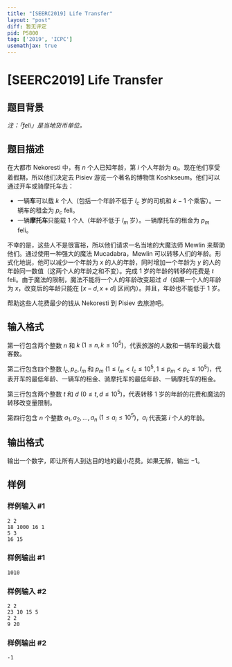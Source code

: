 ```yaml
---
title: "[SEERC2019] Life Transfer"
layout: "post"
diff: 暂无评定
pid: P5800
tag: ['2019', 'ICPC']
usemathjax: true
---
```


# [SEERC2019] Life Transfer
## 题目背景

*注：「feli」是当地货币单位。*
## 题目描述

在大都市 Nekoresti 中，有 $n$ 个人已知年龄，第 $i$ 个人年龄为 $a_i$。现在他们享受着假期，所以他们决定去 Pisiev 游览一个著名的博物馆 Koshkseum。他们可以通过开车或骑摩托车去：

- 一辆**车**可以载 $k$ 个人（包括一个年龄不低于 $l_c$ 岁的司机和 $k-1$ 个乘客）。一辆车的租金为 $p_c$ feli。
- 一辆**摩托车**只能载 $1$ 个人（年龄不低于 $l_m$ 岁）。一辆摩托车的租金为 $p_m$ feli。

不幸的是，这些人不是很富裕，所以他们请求一名当地的大魔法师 Mewlin 来帮助他们。通过使用一种强大的魔法 Mucadabra，Mewlin 可以转移人们的年龄。形式化地说，他可以减少一个年龄为 $x$ 的人的年龄，同时增加一个年龄为 $y$ 的人的年龄同一数值（这两个人的年龄之和不变）。完成 $1$ 岁的年龄的转移的花费是 $t$ feli。由于魔法的限制，魔法不能将一个人的年龄改变超过 $d$（如果一个人的年龄为 $x$，改变后的年龄只能在 $[x-d, x+d]$ 区间内）。并且，年龄也不能低于 $1$ 岁。

帮助这些人花费最少的钱从 Nekoresti 到 Pisiev 去旅游吧。
## 输入格式

第一行包含两个整数 $n$ 和 $k \ (1 \leq n, k \leq 10^5)$，代表旅游的人数和一辆车的最大载客数。

第二行包含四个整数 $l_c, p_c, l_m$ 和 $p_m \ (1 \leq l_m < l_c \leq 10^5, 1 \leq p_m < p_c \leq 10^5)$，代表开车的最低年龄、一辆车的租金、骑摩托车的最低年龄、一辆摩托车的租金。

第三行包含两个整数 $t$ 和 $d \ (0 \leq t, d \leq 10^5)$，代表转移 $1$ 岁的年龄的花费和魔法的转移改变量限制。

第四行包含 $n$ 个整数 $a_1, a_2, \dots, a_n \ (1 \leq a_i \leq 10^5)$，$a_i$ 代表第 $i$ 个人的年龄。
## 输出格式

输出一个数字，即让所有人到达目的地的最小花费。如果无解，输出 $-1$。
## 样例

### 样例输入 #1
```
2 2
18 1000 16 1
5 3
16 15
```
### 样例输出 #1
```
1010
```
### 样例输入 #2
```
2 2
23 10 15 5
2 2
9 20
```
### 样例输出 #2
```
-1
```
